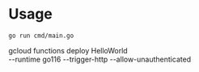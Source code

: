# Usage

`go run cmd/main.go`

gcloud functions deploy HelloWorld \
--runtime go116 --trigger-http --allow-unauthenticated